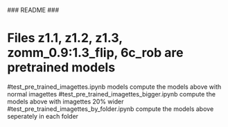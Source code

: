 ### README ### 


# Files z1.1, z1.2, z1.3, zomm_0.9:1.3_flip, 6c_rob are pretrained models

#test_pre_trained_imagettes.ipynb models compute the models above with normal imagettes
#test_pre_trained_imagettes_bigger.ipynb compute the models above with imagettes 20% wider
#test_pre_trained_imagettes_by_folder.ipynb compute the models above seperately in each folder
